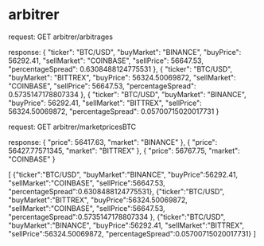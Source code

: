 # arbitrer

request:
GET arbitrer/arbitrages

response:
{
"ticker": "BTC/USD",
"buyMarket": "BINANCE",
"buyPrice": 56292.41,
"sellMarket": "COINBASE",
"sellPrice": 56647.53,
"percentageSpread": 0.6308488124775531
},
{
"ticker": "BTC/USD",
"buyMarket": "BITTREX",
"buyPrice": 56324.50069872,
"sellMarket": "COINBASE",
"sellPrice": 56647.53,
"percentageSpread": 0.5735147178807334
},
  {
"ticker": "BTC/USD",
"buyMarket": "BINANCE",
"buyPrice": 56292.41,
"sellMarket": "BITTREX",
"sellPrice": 56324.50069872,
"percentageSpread": 0.05700715020017731
}

request:
GET arbitrer/marketpricesBTC

response:
  {
"price": 56417.63,
"market": "BINANCE"
},
  {
"price": 56427.77571345,
"market": "BITTREX"
},
  {
"price": 56767.75,
"market": "COINBASE"
}

[
   {"ticker":"BTC/USD", "buyMarket":"BINANCE", "buyPrice":56292.41, "sellMarket":"COINBASE", "sellPrice":56647.53, "percentageSpread":0.6308488124775531},
   {"ticker":"BTC/USD", "buyMarket":"BITTREX", "buyPrice":56324.50069872, "sellMarket":"COINBASE", "sellPrice":56647.53, "percentageSpread":0.5735147178807334 },
   {"ticker":"BTC/USD", "buyMarket":"BINANCE", "buyPrice":56292.41, "sellMarket":"BITTREX", "sellPrice":56324.50069872, "percentageSpread":0.05700715020017731}
]

